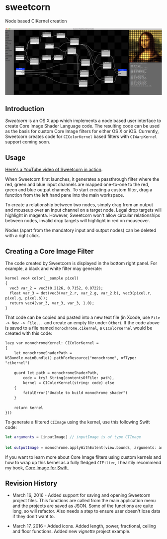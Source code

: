# sweetcorn
Node based CIKernel creation

![/Sweetcorn/sweetcorn.png](/Sweetcorn/sweetcorn.png)

## Introduction

*Sweetcorn* is an OS X app which implements a node based user interface to create Core Image Shader Language code. The resulting code can be used as the basis for custom Core Image filters for either OS X or iOS. Currently, Sweetcorn creates code for `CIColorKernel` based filters with `CIWarpKernel` support coming soon.

## Usage

[Here's a YouTube video of Sweetcorn in action](https://youtu.be/xrxDVxZrKDY). 

When Sweetcorn first launches, it generates a passthrough filter where the red, green and blue input channels are mapped one-to-one to the red, green and blue output channels. To start creating a custom filter, drag a function from the left hand pane into the main workspace. 

To create a relationship between two nodes, simply drag from an output and mouseup over an input channel on a target node. Legal drop targets will highlight in magenta. However, Sweetcorn won't allow circular relationships between nodes, invalid drop targets will highlight in red on mouseover. 

Nodes (apart from the mandatory input and output nodes) can be deleted with a right click.

## Creating a Core Image Filter

The code created by Sweetcorn is displayed in the bottom right panel. For example, a black and white filter may generate:

```
kernel vec4 color(__sample pixel)
{
  vec3 var_2 = vec3(0.2126, 0.7152, 0.0722); 
  float var_3 = dot(vec3(var_2.r, var_2.g, var_2.b), vec3(pixel.r, pixel.g, pixel.b)); 
  return vec4(var_3, var_3, var_3, 1.0); 
}
```

That code can be copied and pasted into a new text file (in Xcode, use `File -> New -> File...` and create an empty file under `Other`). If the code above is saved to a file named `monochrome.cikernel`, a `CIColorKernel` would be created with this code:

```
lazy var monochromeKernel: CIColorKernel =
{
    let monochromeShaderPath = NSBundle.mainBundle().pathForResource("monochrome", ofType: "cikernel")
    
    guard let path = monochromeShaderPath,
        code = try? String(contentsOfFile: path),
        kernel = CIColorKernel(string: code) else
    {
        fatalError("Unable to build monochrome shader")
    }
    
    return kernel
}()
```

To generate a filtered `CIImage` using the kernel, use this following Swift code:

```swift
let arguments = [inputImage] // inputImage is of type CIImage
        
let outputImage = monochrome.applyWithExtent(view.bounds, arguments: arguments)
```

If you want to learn more about Core Image filters using custom kernels and how to wrap up this kernel as a fully fledged `CIFilter`, I heartily recommend my book, [Core Image for Swift](https://itunes.apple.com/us/book/core-image-for-swift/id1073029980?ls=1&mt=13). 

## Revision History

* March 16, 2016 - Added support for saving and opening Sweetcorn project files. This functions are called from the main application menu and the projects are saved as JSON. Some of the functions are quite long, so will refactor. Also needs a step to ensure user doesn't lose data if they don't want to. 

* March 17, 2016 - Added icons. Added length, power, fractional, ceiling and floor functions. Added new _vignette_ project example.

